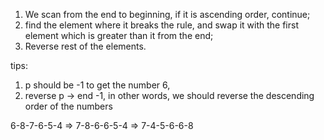 1. We scan from the end to beginning, if it is ascending order, continue;
2. find the element where it breaks the rule, and swap it with the first element which is greater than it from the end;
3. Reverse rest of the elements.

tips:

1. p should be -1 to get the number 6, 
2. reverse  p  -> end -1, in other words, we should reverse the descending order of the numbers

6-8-7-6-5-4 => 7-8-6-6-5-4 => 7-4-5-6-6-8